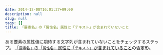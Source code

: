 ```yaml
---
date: 2014-12-08T16:01:27+09:00
description: null
slug: null
tags: []
title: 「要素名」の「属性名」属性に「テキスト」が含まれていないこと
---
```


ある要素の属性値に期待する文字列が含まれていないことをチェックするステップ。
 [「`要素名`」の「`属性名`」属性に「`テキスト`」が含まれていること](/steps/ElementAttributeShouldContainText/)の否定形。
